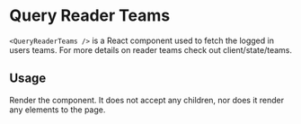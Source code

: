 # Query Reader Teams

`<QueryReaderTeams />` is a React component used to fetch the logged in users teams.
For more details on reader teams check out client/state/teams.

## Usage

Render the component. It does not accept any children, nor does it render any elements to the page.
